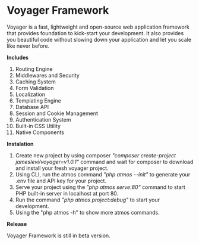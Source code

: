 # Voyager Framework

Voyager is a fast, lightweight and open-source web application framework that provides foundation to kick-start your development. It also provides you beautiful code without slowing down your application and let you scale like never before. 


**Includes**
1. Routing Engine
2. Middlewares and Security
3. Caching System
4. Form Validation
5. Localization
6. Templating Engine
7. Database API
8. Session and Cookie Management
9. Authentication System
10. Built-in CSS Utility
11. Native Components


**Instalation**

1. Create new project by using composer *"composer create-project jameslevi/voyager=v1.0.1"* command and wait for composer to download and install your fresh voyager project.
2. Using CLI, run the atmos command *"php atmos --init"* to generate your .env file and API key for your project.
3. Serve your project using the *"php atmos serve:80"* command to start PHP built-in server in localhost at port 80.
4. Run the command *"php atmos project:debug"* to start your development.
5. Using the "php atmos -h" to show more atmos commands.


**Release**

Voyager Framework is still in beta version.
